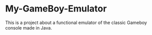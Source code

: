 # My-GameBoy-Emulator
This is a project about a functional emulator of the classic Gameboy console made in Java.
